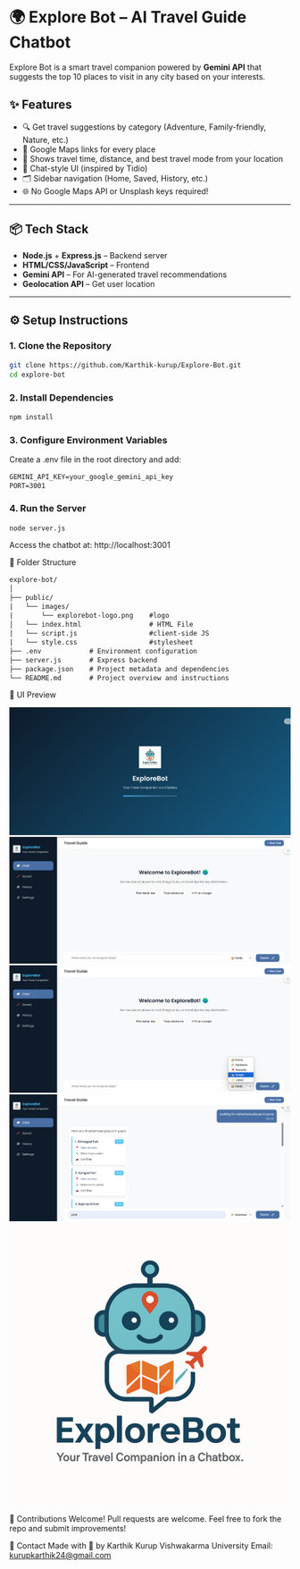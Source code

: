 # 🌍 Explore Bot – AI Travel Guide Chatbot

Explore Bot is a smart travel companion powered by **Gemini API** that suggests the top 10 places to visit in any city based on your interests.

## ✨ Features

- 🔍 Get travel suggestions by category (Adventure, Family-friendly, Nature, etc.)
- 📍 Google Maps links for every place
- 🧭 Shows travel time, distance, and best travel mode from your location
- 💬 Chat-style UI (inspired by Tidio)
- 🗂 Sidebar navigation (Home, Saved, History, etc.)
- 🌐 No Google Maps API or Unsplash keys required!

---

## 📦 Tech Stack

- **Node.js** + **Express.js** – Backend server
- **HTML/CSS/JavaScript** – Frontend
- **Gemini API** – For AI-generated travel recommendations
- **Geolocation API** – Get user location

---

## ⚙️ Setup Instructions

### 1. Clone the Repository

```bash
git clone https://github.com/Karthik-kurup/Explore-Bot.git
cd explore-bot
```

### 2. Install Dependencies

```bash
npm install
```

### 3. Configure Environment Variables

Create a .env file in the root directory and add:
```
GEMINI_API_KEY=your_google_gemini_api_key
PORT=3001
```

### 4. Run the Server
```
node server.js
```
Access the chatbot at: http://localhost:3001

📁 Folder Structure
```
explore-bot/
│
├── public/
|   └── images/
|       └── explorebot-logo.png    #logo
│   └── index.html                 # HTML File
|   └── script.js                  #client-side JS
|   └── style.css                  #stylesheet
├── .env            # Environment configuration
├── server.js       # Express backend
├── package.json    # Project metadata and dependencies
└── README.md       # Project overview and instructions
```
📸 UI Preview

![Explore Bot Load](https://raw.githubusercontent.com/Karthik-kurup/Explore-Bot/master/preview_img/IMG1.png)
![Explore Bot UI](preview_img/IMG2.png)
![Explore Bot UI](preview_img/IMG3.png)
![Explore Bot UI](preview_img/IMG4.png)
![Explore Bot Logo](preview_img/Logo.png)

🙌 Contributions Welcome!
Pull requests are welcome. Feel free to fork the repo and submit improvements!

📧 Contact
Made with 💙 by Karthik Kurup
Vishwakarma University
Email: kurupkarthik24@gmail.com
